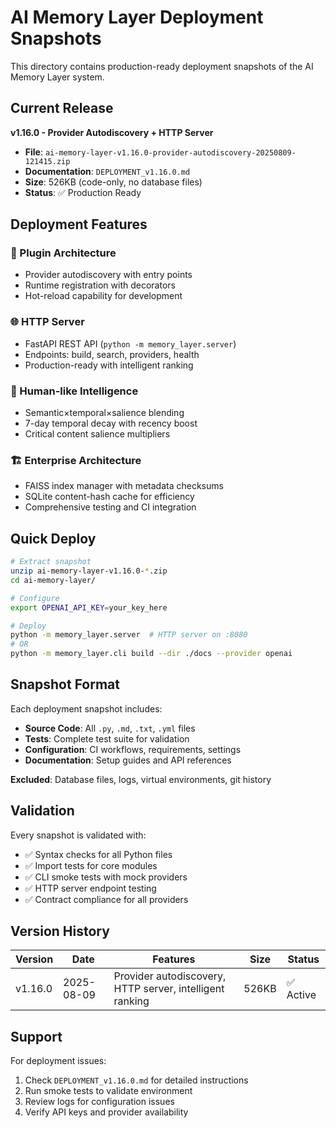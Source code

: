 # AI Memory Layer Deployment Snapshots

This directory contains production-ready deployment snapshots of the AI Memory Layer system.

## Current Release

**v1.16.0 - Provider Autodiscovery + HTTP Server**
- **File**: `ai-memory-layer-v1.16.0-provider-autodiscovery-20250809-121415.zip`
- **Documentation**: `DEPLOYMENT_v1.16.0.md`
- **Size**: 526KB (code-only, no database files)
- **Status**: ✅ Production Ready

## Deployment Features

### 🔌 Plugin Architecture
- Provider autodiscovery with entry points
- Runtime registration with decorators
- Hot-reload capability for development

### 🌐 HTTP Server
- FastAPI REST API (`python -m memory_layer.server`)
- Endpoints: build, search, providers, health
- Production-ready with intelligent ranking

### 🧠 Human-like Intelligence
- Semantic×temporal×salience blending
- 7-day temporal decay with recency boost
- Critical content salience multipliers

### 🏗️ Enterprise Architecture
- FAISS index manager with metadata checksums
- SQLite content-hash cache for efficiency
- Comprehensive testing and CI integration

## Quick Deploy

```bash
# Extract snapshot
unzip ai-memory-layer-v1.16.0-*.zip
cd ai-memory-layer/

# Configure
export OPENAI_API_KEY=your_key_here

# Deploy
python -m memory_layer.server  # HTTP server on :8080
# OR
python -m memory_layer.cli build --dir ./docs --provider openai
```

## Snapshot Format

Each deployment snapshot includes:
- **Source Code**: All `.py`, `.md`, `.txt`, `.yml` files
- **Tests**: Complete test suite for validation
- **Configuration**: CI workflows, requirements, settings
- **Documentation**: Setup guides and API references

**Excluded**: Database files, logs, virtual environments, git history

## Validation

Every snapshot is validated with:
- ✅ Syntax checks for all Python files
- ✅ Import tests for core modules
- ✅ CLI smoke tests with mock providers
- ✅ HTTP server endpoint testing
- ✅ Contract compliance for all providers

## Version History

| Version | Date | Features | Size | Status |
|---------|------|----------|------|--------|
| v1.16.0 | 2025-08-09 | Provider autodiscovery, HTTP server, intelligent ranking | 526KB | ✅ Active |

## Support

For deployment issues:
1. Check `DEPLOYMENT_v1.16.0.md` for detailed instructions
2. Run smoke tests to validate environment
3. Review logs for configuration issues
4. Verify API keys and provider availability